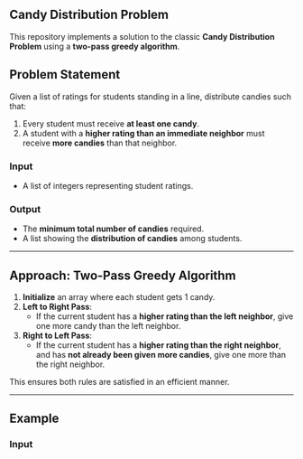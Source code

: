 ## Candy Distribution Problem

This repository implements a solution to the classic **Candy Distribution Problem** using a **two-pass greedy algorithm**.

## Problem Statement

Given a list of ratings for students standing in a line, distribute candies such that:

1. Every student must receive **at least one candy**.
2. A student with a **higher rating than an immediate neighbor** must receive **more candies** than that neighbor.

### Input

- A list of integers representing student ratings.

### Output

- The **minimum total number of candies** required.
- A list showing the **distribution of candies** among students.

---

## Approach: Two-Pass Greedy Algorithm

1. **Initialize** an array where each student gets 1 candy.
2. **Left to Right Pass**:
   - If the current student has a **higher rating than the left neighbor**, give one more candy than the left neighbor.
3. **Right to Left Pass**:
   - If the current student has a **higher rating than the right neighbor**, and has **not already been given more candies**, give one more than the right neighbor.

This ensures both rules are satisfied in an efficient manner.

---

## Example

### Input
